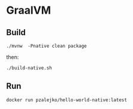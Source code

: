# GraalVM 

## Build

```
./mvnw  -Pnative clean package
```

then:

```
./build-native.sh 

```


## Run

```
docker run pzalejko/hello-world-native:latest

```